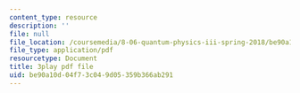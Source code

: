 ```yaml
---
content_type: resource
description: ''
file: null
file_location: /coursemedia/8-06-quantum-physics-iii-spring-2018/be90a10d04f73c049d05359b366ab291_jhIU1msmvaY.pdf
file_type: application/pdf
resourcetype: Document
title: 3play pdf file
uid: be90a10d-04f7-3c04-9d05-359b366ab291
---
```

